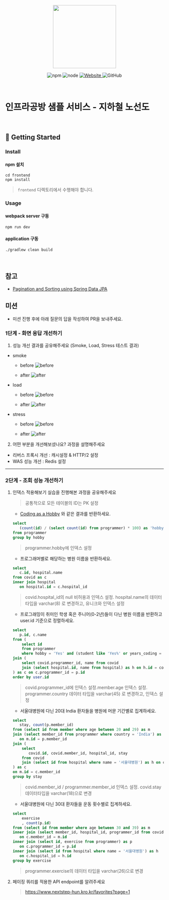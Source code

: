 <p align="center">
    <img width="200px;" src="https://raw.githubusercontent.com/woowacourse/atdd-subway-admin-frontend/master/images/main_logo.png"/>
</p>
<p align="center">
  <img alt="npm" src="https://img.shields.io/badge/npm-%3E%3D%205.5.0-blue">
  <img alt="node" src="https://img.shields.io/badge/node-%3E%3D%209.3.0-blue">
  <a href="https://edu.nextstep.camp/c/R89PYi5H" alt="nextstep atdd">
    <img alt="Website" src="https://img.shields.io/website?url=https%3A%2F%2Fedu.nextstep.camp%2Fc%2FR89PYi5H">
  </a>
  <img alt="GitHub" src="https://img.shields.io/github/license/next-step/atdd-subway-service">
</p>

<br>

# 인프라공방 샘플 서비스 - 지하철 노선도

<br>

## 🚀 Getting Started

### Install
#### npm 설치
```
cd frontend
npm install
```
> `frontend` 디렉토리에서 수행해야 합니다.

### Usage
#### webpack server 구동
```
npm run dev
```
#### application 구동
```
./gradlew clean build
```
<br>

## 참고
- [Pagination and Sorting using Spring Data JPA](https://www.baeldung.com/spring-data-jpa-pagination-sorting)

## 미션

* 미션 진행 후에 아래 질문의 답을 작성하여 PR을 보내주세요.

### 1단계 - 화면 응답 개선하기
1. 성능 개선 결과를 공유해주세요 (Smoke, Load, Stress 테스트 결과)
- smoke
    - before
    ![before](src/test/resources/k6/result/before/smoke.png)
    
    - after
    ![after](src/test/resources/k6/result/after/smoke.png)
- load
    - before
    ![before](src/test/resources/k6/result/before/load.png)
    
    - after
    ![after](src/test/resources/k6/result/after/load.png)
- stress
    - before
    ![before](src/test/resources/k6/result/before/stress.png)
    
    - after
    ![after](src/test/resources/k6/result/after/stress.png)

2. 어떤 부분을 개선해보셨나요? 과정을 설명해주세요
- 리버스 프록시 개선 : 캐시설정 & HTTP/2 설정
- WAS 성능 개선 : Redis 설정
---

### 2단계 - 조회 성능 개선하기
1. 인덱스 적용해보기 실습을 진행해본 과정을 공유해주세요
    > 공통적으로 모든 테이블의 ID는 PK 설정
    
    - [Coding as a Hobby](https://insights.stackoverflow.com/survey/2018#developer-profile-_-coding-as-a-hobby) 와 같은 결과를 반환하세요.
    ```sql
    select 
       (count(id) / (select count(id) from programmer) * 100) as 'hobby_count' 
    from programmer
    group by hobby
    ```
    > programmer.hobby에 인덱스 설정
    
    - 프로그래머별로 해당하는 병원 이름을 반환하세요.
    ```sql
    select 
       c.id, hospital.name 
    from covid as c
    inner join hospital 
       on hospital.id = c.hospital_id
    ```
    > covid.hospital_id의 null 비허용과 인덱스 설정.
      hospital.name의 데이터 타입을 varchar(8) 로 변경하고, 유니크와 인덱스 설정
    
    - 프로그래밍이 취미인 학생 혹은 주니어(0-2년)들이 다닌 병원 이름을 반환하고 user.id 기준으로 정렬하세요.
    ```sql
    select 
       p.id, c.name
    from (
    	select id
    	from programmer
        where hobby = 'Yes' and (student like 'Yes%' or years_coding = '0-2 years')) as p
    join (
    	select covid.programmer_id, name from covid
    	join (select hospital.id, name from hospital) as h on h.id = covid.hospital_id   
    ) as c on c.programmer_id = p.id
    order by user.id
    ```
    > covid.programmer_id에 인덱스 설정.member.age 인덱스 설정. programmer.country 데이터 타입을 varchar(45) 로 변경하고, 인덱스 설정     
    
    - 서울대병원에 다닌 20대 India 환자들을 병원에 머문 기간별로 집계하세요.
    ```sql
    select 
       stay, count(p.member_id)
    from (select id from member where age between 20 and 29) as m
    join (select member_id from programmer where country = 'India') as p 
       on m.id = p.member_id
    join (
    	select 
 	       covid.id, covid.member_id, hospital_id, stay 
 	    from covid
        join (select id from hospital where name = '서울대병원') as h on covid.hospital_id = h.id
    ) as c 
    on m.id = c.member_id
    group by stay
    ```
    > covid.member_id / programmer.member_id 인덱스 설정.
     covid.stay 데이터타입을 varchar(18)으로 변경
    
    - 서울대병원에 다닌 30대 환자들을 운동 횟수별로 집계하세요.
    ```sql
    select 
        exercise
        , count(p.id)
    from (select id from member where age between 30 and 39) as m
    inner join (select member_id, hospital_id, programmer_id from covid) as c
       on c.member_id = m.id
    inner join (select id, exercise from programmer) as p
       on c.programmer_id = p.id
    inner join (select id from hospital where name = '서울대병원') as h
       on c.hospital_id = h.id
    group by exercise
    ```
    > programmer.exercise의 데이터 타입을 varchar(26)으로 변경

2. 페이징 쿼리를 적용한 API endpoint를 알려주세요
    > https://www.nextstep-hun.kro.kr/favorites?page=1

